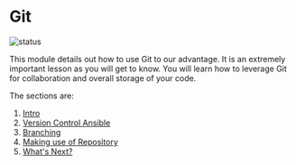 # Git
![status](https://img.shields.io/badge/status-stable-green)

This module details out how to use Git to our advantage. It is an extremely important lesson as you will get to know. You will learn how to leverage Git for collaboration and overall storage of your code.

The sections are:
1. [Intro](0-intro.md)
2. [Version Control Ansible](1-version-control-ansible.md)
3. [Branching](2-branching.md)
4. [Making use of Repository](3-making-use-of-repository.md)
5. [What's Next?](conclusion.md)